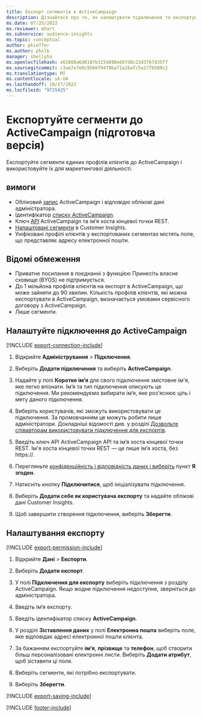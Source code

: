 ```yaml
---
title: Експорт сегментів в ActiveCampaign
description: Дізнайтеся про те, як налаштувати підключення та експортувати дані до ActiveCampaign.
ms.date: 07/25/2022
ms.reviewer: mhart
ms.subservice: audience-insights
ms.topic: conceptual
author: pkieffer
ms.author: philk
manager: shellyha
ms.openlocfilehash: e62888a6d618fb1154890e607d8c23d3767d35f7
ms.sourcegitcommit: c3ae7e7e0c9566f9479ba71a26afc5a17fb589c2
ms.translationtype: MT
ms.contentlocale: uk-UA
ms.lasthandoff: 10/27/2022
ms.locfileid: "9725425"
---
```

# <a name="export-segments-to-activecampaign-preview"></a>Експортуйте сегменти до ActiveCampaign (підготовча версія)

Експортуйте сегменти єдиних профілів клієнтів до ActiveCampaign і використовуйте їх для маркетингової діяльності.

## <a name="prerequisites"></a>вимоги

- Обліковий [запис](https://www.activecampaign.com/) ActiveCampaign і відповідні облікові дані адміністратора.
- Ідентифікатор [списку ActiveCampaign](https://help.activecampaign.com/hc/articles/360000030559-How-to-create-a-list-in-ActiveCampaign).
- Ключ [API](https://help.activecampaign.com/hc/articles/207317590-Getting-started-with-the-API#how-to-obtain-your-activecampaign-api-url-and-key) ActiveCampaign та ім’я хоста кінцевої точки REST.
- [Налаштовані сегменти](segments.md) в Customer Insights.
- Уніфіковані профілі клієнтів у експортованих сегментах містять поле, що представляє адресу електронної пошти.

## <a name="known-limitations"></a>Відомі обмеження

- Приватне посилання в поєднанні з функцією Принесіть власне сховище (BYOS) не підтримується.
- До 1 мільйона профілів клієнтів на експорт в ActiveCampaign, що може зайняти до 90 хвилин. Кількість профілів клієнтів, які можна експортувати в ActiveCampaign, визначається умовами сервісного договору з ActiveCampaign.
- Лише сегменти.

## <a name="set-up-connection-to-activecampaign"></a>Налаштуйте підключення до ActiveCampaign

[!INCLUDE [export-connection-include](includes/export-connection-admn.md)]

1. Відкрийте **Адміністрування** > **Підключення**.

1. Виберіть **Додати підключення** та виберіть **ActiveCampaign**.

1. Надайте у полі **Коротке ім’я** для свого підключення змістовне ім'я, яке легко впізнати. Ім’я та тип підключення описують це підключення. Ми рекомендуємо вибирати ім’я, яке роз'яснює ціль і мету даного підключення.

1. Виберіть користувачів, які зможуть використовувати це підключення. За промовчанням це можуть робити лише адміністратори. Докладніші відомості див. у розділі [Дозвольте співавторам використовувати підключення для експортів](connections.md#allow-contributors-to-use-a-connection-for-exports).

1. Введіть ключ API ActiveCampaign API та ім’я хоста кінцевої точки REST. Ім'я хоста кінцевої точки REST — це лише ім’я хоста, без https://.

1. Перегляньте [конфіденційність і відповідність даних і виберіть](connections.md#data-privacy-and-compliance) пункт **Я згоден**.

1. Натисніть кнопку **Підключитися**, щоб ініціалізувати підключення.

1. Виберіть **Додати себе як користувача експорту** та надайте облікові дані Customer Insights.

1. Щоб завершити створення підключення, виберіть **Зберегти**.

## <a name="configure-an-export"></a>Налаштування експорту

[!INCLUDE [export-permission-include](includes/export-permission.md)]

1. Відкрийте **Дані** > **Експорти**.

1. Виберіть **Додати експорт**.

1. У полі **Підключення для експорту** виберіть підключення з розділу ActiveCampaign. Якщо жодне підключення недоступне, зверніться до адміністратора.

1. Введіть ім’я експорту.

1. Введіть ідентифікатор списку **ActiveCampaign**.

1. У розділі **Зіставлення даних** у полі **Електронна пошта** виберіть поле, яке відповідає адресі електронної пошти клієнта.

1. За бажанням експортуйте **ім’я**, **прізвище** та **телефон**, щоб створити більш персоналізовані електронні листи. Виберіть **Додати атрибут**, щоб зіставити ці поля.

1. Виберіть сегменти, які потрібно експортувати.

1. Виберіть **Зберегти**.

[!INCLUDE [export-saving-include](includes/export-saving.md)]

[!INCLUDE [footer-include](includes/footer-banner.md)]
